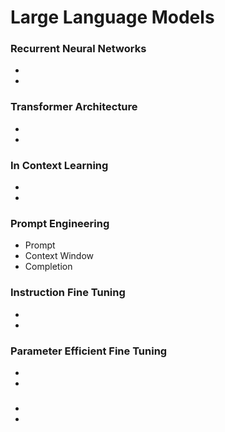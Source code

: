 # Large Language Models

### Recurrent Neural Networks
-
-

### Transformer Architecture
-
-

### In Context Learning
-
-

### Prompt Engineering
- Prompt
- Context Window
- Completion

### Instruction Fine Tuning
-
-

### Parameter Efficient Fine Tuning
-
-

### 
-
-
